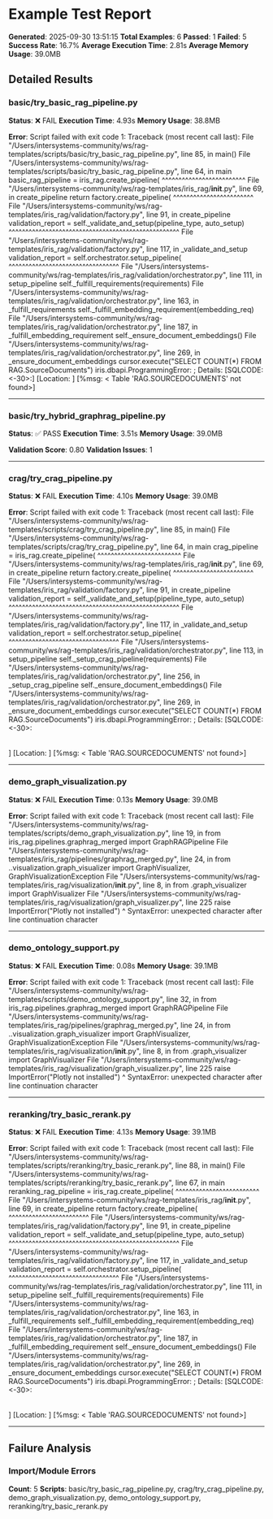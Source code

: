 # Example Test Report
**Generated**: 2025-09-30 13:51:15
**Total Examples**: 6
**Passed**: 1
**Failed**: 5
**Success Rate**: 16.7%
**Average Execution Time**: 2.81s
**Average Memory Usage**: 39.0MB

## Detailed Results

### basic/try_basic_rag_pipeline.py
**Status**: ❌ FAIL
**Execution Time**: 4.93s
**Memory Usage**: 38.8MB

**Error**: Script failed with exit code 1: Traceback (most recent call last):
  File "/Users/intersystems-community/ws/rag-templates/scripts/basic/try_basic_rag_pipeline.py", line 85, in <module>
    main()
  File "/Users/intersystems-community/ws/rag-templates/scripts/basic/try_basic_rag_pipeline.py", line 64, in main
    basic_rag_pipeline = iris_rag.create_pipeline(
                         ^^^^^^^^^^^^^^^^^^^^^^^^^
  File "/Users/intersystems-community/ws/rag-templates/iris_rag/__init__.py", line 69, in create_pipeline
    return factory.create_pipeline(
           ^^^^^^^^^^^^^^^^^^^^^^^^
  File "/Users/intersystems-community/ws/rag-templates/iris_rag/validation/factory.py", line 91, in create_pipeline
    validation_report = self._validate_and_setup(pipeline_type, auto_setup)
                        ^^^^^^^^^^^^^^^^^^^^^^^^^^^^^^^^^^^^^^^^^^^^^^^^^^^
  File "/Users/intersystems-community/ws/rag-templates/iris_rag/validation/factory.py", line 117, in _validate_and_setup
    validation_report = self.orchestrator.setup_pipeline(
                        ^^^^^^^^^^^^^^^^^^^^^^^^^^^^^^^^^
  File "/Users/intersystems-community/ws/rag-templates/iris_rag/validation/orchestrator.py", line 111, in setup_pipeline
    self._fulfill_requirements(requirements)
  File "/Users/intersystems-community/ws/rag-templates/iris_rag/validation/orchestrator.py", line 163, in _fulfill_requirements
    self._fulfill_embedding_requirement(embedding_req)
  File "/Users/intersystems-community/ws/rag-templates/iris_rag/validation/orchestrator.py", line 187, in _fulfill_embedding_requirement
    self._ensure_document_embeddings()
  File "/Users/intersystems-community/ws/rag-templates/iris_rag/validation/orchestrator.py", line 269, in _ensure_document_embeddings
    cursor.execute("SELECT COUNT(*) FROM RAG.SourceDocuments")
iris.dbapi.ProgrammingError: <SQL ERROR>; Details: [SQLCODE: <-30>:<Table or view not found>]
[Location: <Prepare>]
[%msg: < Table 'RAG.SOURCEDOCUMENTS' not found>]

---

### basic/try_hybrid_graphrag_pipeline.py
**Status**: ✅ PASS
**Execution Time**: 3.51s
**Memory Usage**: 39.0MB

**Validation Score**: 0.80
**Validation Issues**: 1

---

### crag/try_crag_pipeline.py
**Status**: ❌ FAIL
**Execution Time**: 4.10s
**Memory Usage**: 39.0MB

**Error**: Script failed with exit code 1: Traceback (most recent call last):
  File "/Users/intersystems-community/ws/rag-templates/scripts/crag/try_crag_pipeline.py", line 85, in <module>
    main()
  File "/Users/intersystems-community/ws/rag-templates/scripts/crag/try_crag_pipeline.py", line 64, in main
    crag_pipeline = iris_rag.create_pipeline(
                    ^^^^^^^^^^^^^^^^^^^^^^^^^
  File "/Users/intersystems-community/ws/rag-templates/iris_rag/__init__.py", line 69, in create_pipeline
    return factory.create_pipeline(
           ^^^^^^^^^^^^^^^^^^^^^^^^
  File "/Users/intersystems-community/ws/rag-templates/iris_rag/validation/factory.py", line 91, in create_pipeline
    validation_report = self._validate_and_setup(pipeline_type, auto_setup)
                        ^^^^^^^^^^^^^^^^^^^^^^^^^^^^^^^^^^^^^^^^^^^^^^^^^^^
  File "/Users/intersystems-community/ws/rag-templates/iris_rag/validation/factory.py", line 117, in _validate_and_setup
    validation_report = self.orchestrator.setup_pipeline(
                        ^^^^^^^^^^^^^^^^^^^^^^^^^^^^^^^^^
  File "/Users/intersystems-community/ws/rag-templates/iris_rag/validation/orchestrator.py", line 113, in setup_pipeline
    self._setup_crag_pipeline(requirements)
  File "/Users/intersystems-community/ws/rag-templates/iris_rag/validation/orchestrator.py", line 256, in _setup_crag_pipeline
    self._ensure_document_embeddings()
  File "/Users/intersystems-community/ws/rag-templates/iris_rag/validation/orchestrator.py", line 269, in _ensure_document_embeddings
    cursor.execute("SELECT COUNT(*) FROM RAG.SourceDocuments")
iris.dbapi.ProgrammingError: <SQL ERROR>; Details: [SQLCODE: <-30>:<Table or view not found>]
[Location: <Prepare>]
[%msg: < Table 'RAG.SOURCEDOCUMENTS' not found>]

---

### demo_graph_visualization.py
**Status**: ❌ FAIL
**Execution Time**: 0.13s
**Memory Usage**: 39.0MB

**Error**: Script failed with exit code 1: Traceback (most recent call last):
  File "/Users/intersystems-community/ws/rag-templates/scripts/demo_graph_visualization.py", line 19, in <module>
    from iris_rag.pipelines.graphrag_merged import GraphRAGPipeline
  File "/Users/intersystems-community/ws/rag-templates/iris_rag/pipelines/graphrag_merged.py", line 24, in <module>
    from ..visualization.graph_visualizer import GraphVisualizer, GraphVisualizationException
  File "/Users/intersystems-community/ws/rag-templates/iris_rag/visualization/__init__.py", line 8, in <module>
    from .graph_visualizer import GraphVisualizer
  File "/Users/intersystems-community/ws/rag-templates/iris_rag/visualization/graph_visualizer.py", line 225
    raise ImportError(\"Plotly not installed\")
                       ^
SyntaxError: unexpected character after line continuation character

---

### demo_ontology_support.py
**Status**: ❌ FAIL
**Execution Time**: 0.08s
**Memory Usage**: 39.1MB

**Error**: Script failed with exit code 1: Traceback (most recent call last):
  File "/Users/intersystems-community/ws/rag-templates/scripts/demo_ontology_support.py", line 32, in <module>
    from iris_rag.pipelines.graphrag_merged import GraphRAGPipeline
  File "/Users/intersystems-community/ws/rag-templates/iris_rag/pipelines/graphrag_merged.py", line 24, in <module>
    from ..visualization.graph_visualizer import GraphVisualizer, GraphVisualizationException
  File "/Users/intersystems-community/ws/rag-templates/iris_rag/visualization/__init__.py", line 8, in <module>
    from .graph_visualizer import GraphVisualizer
  File "/Users/intersystems-community/ws/rag-templates/iris_rag/visualization/graph_visualizer.py", line 225
    raise ImportError(\"Plotly not installed\")
                       ^
SyntaxError: unexpected character after line continuation character

---

### reranking/try_basic_rerank.py
**Status**: ❌ FAIL
**Execution Time**: 4.13s
**Memory Usage**: 39.1MB

**Error**: Script failed with exit code 1: Traceback (most recent call last):
  File "/Users/intersystems-community/ws/rag-templates/scripts/reranking/try_basic_rerank.py", line 88, in <module>
    main()
  File "/Users/intersystems-community/ws/rag-templates/scripts/reranking/try_basic_rerank.py", line 67, in main
    reranking_rag_pipeline = iris_rag.create_pipeline(
                             ^^^^^^^^^^^^^^^^^^^^^^^^^
  File "/Users/intersystems-community/ws/rag-templates/iris_rag/__init__.py", line 69, in create_pipeline
    return factory.create_pipeline(
           ^^^^^^^^^^^^^^^^^^^^^^^^
  File "/Users/intersystems-community/ws/rag-templates/iris_rag/validation/factory.py", line 91, in create_pipeline
    validation_report = self._validate_and_setup(pipeline_type, auto_setup)
                        ^^^^^^^^^^^^^^^^^^^^^^^^^^^^^^^^^^^^^^^^^^^^^^^^^^^
  File "/Users/intersystems-community/ws/rag-templates/iris_rag/validation/factory.py", line 117, in _validate_and_setup
    validation_report = self.orchestrator.setup_pipeline(
                        ^^^^^^^^^^^^^^^^^^^^^^^^^^^^^^^^^
  File "/Users/intersystems-community/ws/rag-templates/iris_rag/validation/orchestrator.py", line 111, in setup_pipeline
    self._fulfill_requirements(requirements)
  File "/Users/intersystems-community/ws/rag-templates/iris_rag/validation/orchestrator.py", line 163, in _fulfill_requirements
    self._fulfill_embedding_requirement(embedding_req)
  File "/Users/intersystems-community/ws/rag-templates/iris_rag/validation/orchestrator.py", line 187, in _fulfill_embedding_requirement
    self._ensure_document_embeddings()
  File "/Users/intersystems-community/ws/rag-templates/iris_rag/validation/orchestrator.py", line 269, in _ensure_document_embeddings
    cursor.execute("SELECT COUNT(*) FROM RAG.SourceDocuments")
iris.dbapi.ProgrammingError: <SQL ERROR>; Details: [SQLCODE: <-30>:<Table or view not found>]
[Location: <Prepare>]
[%msg: < Table 'RAG.SOURCEDOCUMENTS' not found>]

---

## Failure Analysis

### Import/Module Errors
**Count**: 5
**Scripts**: basic/try_basic_rag_pipeline.py, crag/try_crag_pipeline.py, demo_graph_visualization.py, demo_ontology_support.py, reranking/try_basic_rerank.py
